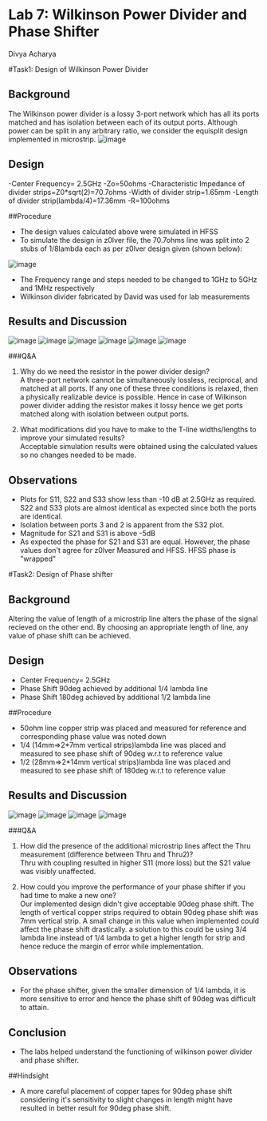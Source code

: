 # Lab 7: Wilkinson Power Divider and Phase Shifter
Divya Acharya 

#Task1: Design of Wilkinson Power Divider

## Background
The Wilkinson power divider is a lossy 3-port network which has all its ports matched and has isolation between each of its output ports. Although power can be split in any arbitrary ratio, we consider the equisplit design implemented in microstrip.
![image](https://github.com/CourseReps/ECEN452-Spring2016/blob/master/Students/DivyaNAcharya/Lab7_Completed/WPD.PNG)

## Design
-Center Frequency= 2.5GHz
-Zo=50ohms
-Characteristic Impedance of divider strips=Z0*sqrt(2)=70.7ohms
-Width of divider strip=1.65mm
-Length of divider strip(lambda/4)=17.36mm
-R=100ohms

##Procedure
- The design values calculated above were simulated in HFSS
- To simulate the design in z0lver file, the 70.7ohms line was split into 2 stubs of 1/8lambda each as per z0lver design given (shown below):

![image](https://github.com/CourseReps/ECEN452-Spring2016/blob/master/Students/DivyaNAcharya/Lab7_Completed/WPDZolver.PNG)
- The Frequency range and steps needed to be changed to 1GHz to 5GHz and 1MHz respectively
- Wilkinson divider fabricated by David was used for lab measurements

## Results and Discussion
![image](https://github.com/CourseReps/ECEN452-Spring2016/blob/master/Students/DivyaNAcharya/Lab7_Completed/S11.png)
![image](https://github.com/CourseReps/ECEN452-Spring2016/blob/master/Students/DivyaNAcharya/Lab7_Completed/S22.png)
![image](https://github.com/CourseReps/ECEN452-Spring2016/blob/master/Students/DivyaNAcharya/Lab7_Completed/S33.png)
![image](https://github.com/CourseReps/ECEN452-Spring2016/blob/master/Students/DivyaNAcharya/Lab7_Completed/S21.png)
![image](https://github.com/CourseReps/ECEN452-Spring2016/blob/master/Students/DivyaNAcharya/Lab7_Completed/S31.png)
![image](https://github.com/CourseReps/ECEN452-Spring2016/blob/master/Students/DivyaNAcharya/Lab7_Completed/PhaseWPD.png)

###Q&A
1. Why do we need the resistor in the power divider design?
<br>A three-port network cannot be simultaneously lossless, reciprocal, and matched at all ports. If any one of these three conditions is relaxed, then a physically realizable device is possible. Hence in case of Wilkinson power divider adding the resistor makes it lossy hence we get ports matched along with isolation between output ports.

2. What modifications did you have to make to the T-line widths/lengths to improve your simulated results?
<br>Acceptable simulation results were obtained using the calculated values so no changes needed to be made.


## Observations
- Plots for S11, S22 and S33 show less than -10 dB at 2.5GHz as required. S22 and S33 plots are almost identical as expected since both the ports are identical.
- Isolation between ports 3 and 2 is apparent from the S32 plot. 
- Magnitude for S21 and S31 is above -5dB
- As expected the phase for S21 and S31 are equal. However, the phase values don't agree for z0lver Measured and HFSS. HFSS phase is "wrapped"

#Task2: Design of Phase shifter

## Background
Altering the value of length of a microstrip line alters the phase of the signal recieved on the other end. By choosing an appropriate length of line, any value of  phase shift can be achieved.

## Design
- Center Frequency= 2.5GHz
- Phase Shift 90deg achieved by additional 1/4 lambda line 
- Phase Shift 180deg achieved by additional 1/2 lambda line

##Procedure
- 50ohm line copper strip was placed and measured for reference and corresponding phase value was noted down
- 1/4 (14mm=>2*7mm vertical strips)lambda line was placed and measured to see phase shift of 90deg w.r.t to reference value
- 1/2 (28mm=>2*14mm vertical strips)lambda line was placed and measured to see phase shift of 180deg w.r.t to reference value

## Results and Discussion
![image](https://github.com/CourseReps/ECEN452-Spring2016/blob/master/Students/DivyaNAcharya/Lab7_Completed/S11PhaseShifter.png)
![image](https://github.com/CourseReps/ECEN452-Spring2016/blob/master/Students/DivyaNAcharya/Lab7_Completed/S11PhaseShifter_Phase.png)
![image](https://github.com/CourseReps/ECEN452-Spring2016/blob/master/Students/DivyaNAcharya/Lab7_Completed/S21PhaseShifter.png)
![image](https://github.com/CourseReps/ECEN452-Spring2016/blob/master/Students/DivyaNAcharya/Lab7_Completed/S21PhaseShifter_Phase.png)

###Q&A
1. How did the presence of the additional microstrip lines affect the Thru measurement (difference between Thru and Thru2)?
<br> Thru with coupling resulted in higher S11 (more loss) but the S21 value was visibly unaffected.

2. How could you improve the performance of your phase shifter if you had time to make a new one?
<br> Our implemented design didn't give acceptable 90deg phase shift. The length of vertical copper strips required to obtain 90deg phase shift was 7mm vertical strip. A small change in this value when implemented could affect the phase shift drastically. a solution to this could be using 3/4 lambda line instead of 1/4 lambda to get a higher length for strip and hence reduce the margin of error while implementation.


## Observations
- For the phase shifter, given the smaller dimension of 1/4 lambda, it is more sensitive to error and hence the phase shift of 90deg was difficult to attain.

## Conclusion
- The labs helped understand the functioning of wilkinson power divider and phase shifter.

##Hindsight
- A more careful placement of copper tapes for 90deg phase shift considering it's sensitivity to slight changes in length might have resulted in better result for 90deg phase shift.
